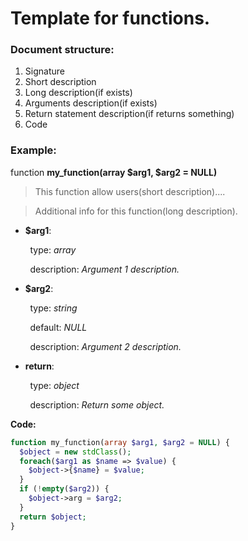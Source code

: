 Template for functions.
=======================
### Document structure:
1. Signature
2. Short description
3. Long description(if exists)
4. Arguments description(if exists)
5. Return statement description(if returns something)
6. Code

### Example:

function **my_function(array $arg1, $arg2 = NULL)**

> This function allow users(short description)....

> Additional info for this function(long description).

* **$arg1**:

&nbsp;&nbsp;&nbsp;&nbsp;&nbsp;&nbsp;&nbsp;&nbsp;type: _array_

&nbsp;&nbsp;&nbsp;&nbsp;&nbsp;&nbsp;&nbsp;&nbsp;description: _Argument 1 description._

* **$arg2**:

&nbsp;&nbsp;&nbsp;&nbsp;&nbsp;&nbsp;&nbsp;&nbsp;type: _string_

&nbsp;&nbsp;&nbsp;&nbsp;&nbsp;&nbsp;&nbsp;&nbsp;default: _NULL_

&nbsp;&nbsp;&nbsp;&nbsp;&nbsp;&nbsp;&nbsp;&nbsp;description: _Argument 2 description._

* **return**:

&nbsp;&nbsp;&nbsp;&nbsp;&nbsp;&nbsp;&nbsp;&nbsp;type: _object_

&nbsp;&nbsp;&nbsp;&nbsp;&nbsp;&nbsp;&nbsp;&nbsp;description: _Return some object._

**Code:**
```php
function my_function(array $arg1, $arg2 = NULL) {
  $object = new stdClass();
  foreach($arg1 as $name => $value) {
    $object->{$name} = $value;
  }
  if (!empty($arg2)) {
    $object->arg = $arg2;
  }
  return $object;
}
```
